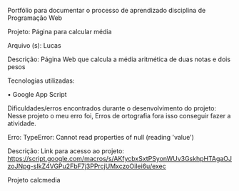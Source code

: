Portfólio para documentar o processo de aprendizado disciplina de Programação Web

Projeto: Página para calcular média

Arquivo (s): Lucas

Descrição: Página Web que calcula a média aritmética de duas notas e dois pesos

Tecnologias utilizadas:

• Google App Script

Dificuldades/erros encontrados durante o desenvolvimento do projeto: Nesse projeto o meu erro foi, Erros de ortografia fora isso conseguir fazer a atividade.

Erro: TypeError: Cannot read properties of null (reading 'value')

Descrição: Link para acesso ao projeto: https://script.google.com/macros/s/AKfycbxSxtPSyonWUv3GskhpHTAgaOJzoJNpg-sIkZ4VGPu2FbF7j3PPrcjUMxczoOilei6u/exec

Projeto calcmedia
